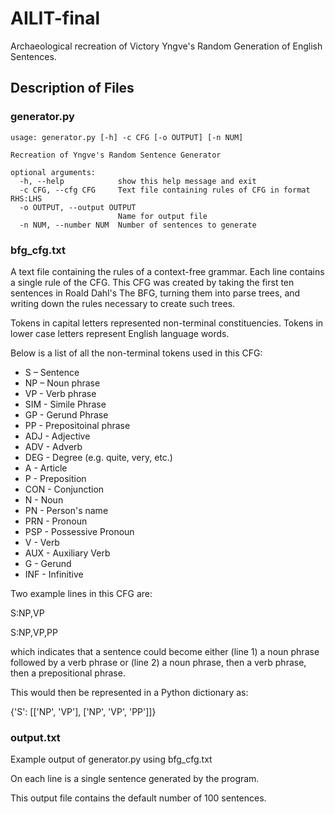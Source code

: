 # AILIT-final

Archaeological recreation of Victory Yngve's Random Generation of English Sentences.

## Description of Files

### generator.py
```
usage: generator.py [-h] -c CFG [-o OUTPUT] [-n NUM]

Recreation of Yngve's Random Sentence Generator

optional arguments:
  -h, --help            show this help message and exit
  -c CFG, --cfg CFG     Text file containing rules of CFG in format RHS:LHS
  -o OUTPUT, --output OUTPUT
                        Name for output file
  -n NUM, --number NUM  Number of sentences to generate

```

### bfg_cfg.txt

A text file containing the rules of a context-free grammar. Each line contains a single rule of the CFG.
This CFG was created by taking the first ten sentences in Roald Dahl's The BFG, turning them into parse trees, and writing down the rules necessary to create such trees.

Tokens in capital letters represented non-terminal constituencies. Tokens in lower case letters represent English language words.

Below is a list of all the non-terminal tokens used in this CFG:

* S – Sentence
* NP – Noun phrase
* VP - Verb phrase
* SIM - Simile Phrase
* GP - Gerund Phrase
* PP - Prepositoinal phrase
* ADJ - Adjective
* ADV - Adverb
* DEG - Degree (e.g. quite, very, etc.)
* A - Article
* P - Preposition
* CON - Conjunction
* N - Noun
* PN - Person's name
* PRN - Pronoun
* PSP - Possessive Pronoun
* V - Verb
* AUX - Auxiliary Verb
* G - Gerund
* INF - Infinitive

Two example lines in this CFG are:

S:NP,VP

S:NP,VP,PP

which indicates that a sentence could become either (line 1) a noun phrase followed by a verb phrase or (line 2) a noun phrase, then a verb phrase, then a prepositional phrase.

This would then be represented in a Python dictionary as:

{'S': [['NP', 'VP'], ['NP', 'VP', 'PP']]}

### output.txt

Example output of generator.py using bfg_cfg.txt 

On each line is a single sentence generated by the program.

This output file contains the default number of 100 sentences.
